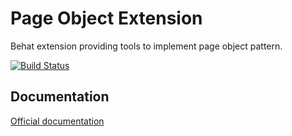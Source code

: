 Page Object Extension
=====================

Behat extension providing tools to implement page object pattern.

[![Build Status](https://secure.travis-ci.org/jakzal/PageObjectExtension.png?branch=master)](http://travis-ci.org/jakzal/PageObjectExtension)

## Documentation

[Official documentation](http://github.com/jakzal/PageObjectExtension/blob/master/doc/index.rst)

